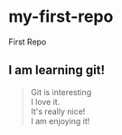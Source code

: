 # my-first-repo
First Repo
## I am learning git!
> Git is interesting  
> I love it.  
> It's really nice!  
> I am enjoying it!
